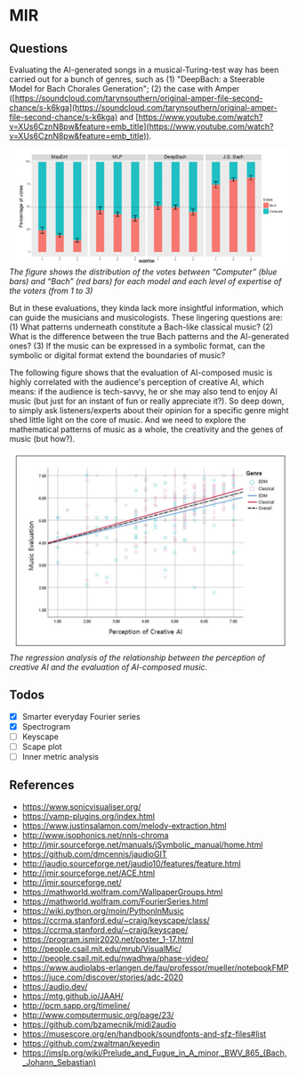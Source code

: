 # MIR

## Questions

Evaluating the AI-generated songs in a musical-Turing-test way has been carried out for a bunch of genres, such as (1) "DeepBach: a Steerable Model for Bach Chorales Generation"; (2) the case with Amper ([https://soundcloud.com/tarynsouthern/original-amper-file-second-chance/s-k6kga](https://soundcloud.com/tarynsouthern/original-amper-file-second-chance/s-k6kga) and [https://www.youtube.com/watch?v=XUs6CznN8pw&feature=emb_title](https://www.youtube.com/watch?v=XUs6CznN8pw&feature=emb_title)).

<p float="left">
	<img src="./pix/deep_bach.png" width=700 /> <br>
	<em>The figure shows the distribution of the votes between “Computer” (blue bars) and “Bach” (red bars) for each model and each level of expertise of the voters (from 1 to 3)</em>
</p>

But in these evaluations, they kinda lack more insightful information, which can guide the musicians and musicologists. These lingering questions are: (1) What patterns underneath constitute a Bach-like classical music? (2) What is the difference between the true Bach patterns and the AI-generated ones? (3) If the music can be expressed in a symbolic format, can the symbolic or digital format extend the boundaries of music?

The following figure shows that the evaluation of AI-composed music is highly correlated with the audience's perception of creative AI, which means: if the audience is tech-savvy, he or she may also tend to enjoy AI music (but just for an instant of fun or really appreciate it?). So deep down, to simply ask listeners/experts about their opinion for a specific genre might shed little light on the core of music. And we need to explore the mathematical patterns of music as a whole, the creativity and the genes of music (but how?).

<p float="left">
	<img src="./pix/ai_music.png" width=600 /> <br>
	<em>The regression analysis of the relationship between the perception of creative AI and the evaluation of AI-composed music.</em>
</p>

## Todos

- [x] Smarter everyday Fourier series
- [x] Spectrogram
- [ ] Keyscape
- [ ] Scape plot
- [ ] Inner metric analysis

## References
* https://www.sonicvisualiser.org/
* https://vamp-plugins.org/index.html
* https://www.justinsalamon.com/melody-extraction.html
* http://www.isophonics.net/nnls-chroma
* http://jmir.sourceforge.net/manuals/jSymbolic_manual/home.html
* https://github.com/dmcennis/jaudioGIT
* http://jaudio.sourceforge.net/jaudio10/features/feature.html
* http://jmir.sourceforge.net/ACE.html
* http://jmir.sourceforge.net/
* https://mathworld.wolfram.com/WallpaperGroups.html
* https://mathworld.wolfram.com/FourierSeries.html
* https://wiki.python.org/moin/PythonInMusic
* https://ccrma.stanford.edu/~craig/keyscape/class/
* https://ccrma.stanford.edu/~craig/keyscape/
* https://program.ismir2020.net/poster_1-17.html
* http://people.csail.mit.edu/mrub/VisualMic/
* http://people.csail.mit.edu/nwadhwa/phase-video/
* https://www.audiolabs-erlangen.de/fau/professor/mueller/notebookFMP
* https://juce.com/discover/stories/adc-2020
* https://audio.dev/
* https://mtg.github.io/JAAH/
* http://pcm.sapp.org/timeline/
* http://www.computermusic.org/page/23/
* https://github.com/bzamecnik/midi2audio
* https://musescore.org/en/handbook/soundfonts-and-sfz-files#list
* https://github.com/zwaltman/keyedin
* https://imslp.org/wiki/Prelude_and_Fugue_in_A_minor,_BWV_865_(Bach,_Johann_Sebastian)
